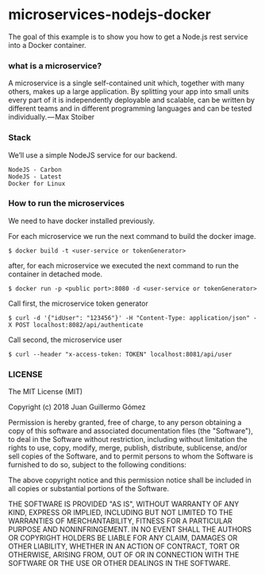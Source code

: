 # microservices-nodejs-docker
The goal of this example is to show you how to get a Node.js rest service into a Docker container. 

### what is a microservice?
A microservice is a single self-contained unit which, together with many others, makes up a large application. By splitting your app into small units every part of it is independently deployable and scalable, can be written by different teams and in different programming languages and can be tested individually. — Max Stoiber

### Stack
  We’ll use a simple NodeJS service for our backend.

    NodeJS - Carbon
    NodeJS - Latest
    Docker for Linux
    
### How to run the microservices

We need to have docker installed previously.

For each microservice we run the next command to build the docker image.

```
$ docker build -t <user-service or tokenGenerator>
```

after, for each microservice we executed the next command to run the container in detached mode.

```
$ docker run -p <public port>:8080 -d <user-service or tokenGenerator>
```

Call first, the microservice token generator

```
$ curl -d '{"idUser": "123456"}' -H "Content-Type: application/json" -X POST localhost:8082/api/authenticate
```

Call second, the microservice user

```
$ curl --header "x-access-token: TOKEN" localhost:8081/api/user 
```

### LICENSE
The MIT License (MIT)

Copyright (c) 2018 Juan Guillermo Gómez

Permission is hereby granted, free of charge, to any person obtaining a copy of this software and associated documentation files (the "Software"), to deal in the Software without restriction, including without limitation the rights to use, copy, modify, merge, publish, distribute, sublicense, and/or sell copies of the Software, and to permit persons to whom the Software is furnished to do so, subject to the following conditions:

The above copyright notice and this permission notice shall be included in all copies or substantial portions of the Software.

THE SOFTWARE IS PROVIDED "AS IS", WITHOUT WARRANTY OF ANY KIND, EXPRESS OR IMPLIED, INCLUDING BUT NOT LIMITED TO THE WARRANTIES OF MERCHANTABILITY, FITNESS FOR A PARTICULAR PURPOSE AND NONINFRINGEMENT. IN NO EVENT SHALL THE AUTHORS OR COPYRIGHT HOLDERS BE LIABLE FOR ANY CLAIM, DAMAGES OR OTHER LIABILITY, WHETHER IN AN ACTION OF CONTRACT, TORT OR OTHERWISE, ARISING FROM, OUT OF OR IN CONNECTION WITH THE SOFTWARE OR THE USE OR OTHER DEALINGS IN THE SOFTWARE.
